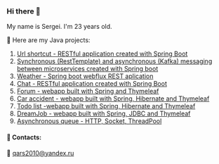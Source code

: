 ### Hi there 👋
My name is Sergei. I'm 23 years old.


:scroll: Here are my Java projects:
1. [Url shortcut - RESTful application created with Spring Boot](https://github.com/Sergei159/job4j_url_shortcut) 
2. [Synchronous (RestTemplate) and asynchronous (Kafka) messaging between microservices created with Spring boot](https://github.com/Sergei159/passport)
3. [Weather - Spring boot webflux REST aplication](https://github.com/Sergei159/weather_reactive)
4. [Chat - RESTful application created with Spring Boot](https://github.com/Sergei159/job4j_chat)
5. [Forum - webapp built with Spring and Thymeleaf](https://github.com/Sergei159/job4j_forum)
6. [Car accident - webapp built with Spring, Hibernate and Thymeleaf](https://github.com/Sergei159/job4j_car_accident)
7. [Todo list -webapp built with Spring, Hibernate and Thymeleaf](https://github.com/Sergei159/job4j_todo)
8. [DreamJob - webapp built with Spring, JDBC and Thymeleaf](https://github.com/Sergei159/job4j_dreamjob)
9. [Asynchronous queue - HTTP, Socket, ThreadPool](https://github.com/Sergei159/job4j_pooh)

#### :notebook: Contacts:
:email: qars2010@yandex.ru

